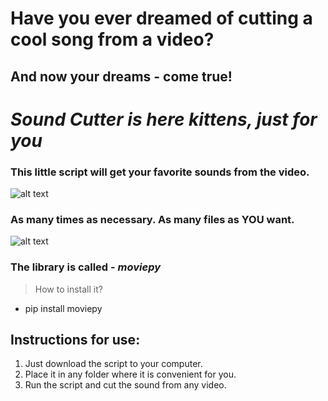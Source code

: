 # Have you ever dreamed of cutting a cool song from a video?

## And now your dreams - come true!


#  *Sound Cutter is here kittens, just for you*
### This little script will get your favorite sounds from the video.
![alt text](https://github.com/DamnFilthy/-Sound_Cutter/blob/master/1.png?raw=true)

### As many times as necessary. As many files as YOU want.
![alt text](https://github.com/DamnFilthy/-Sound_Cutter/blob/master/2.png?raw=true)

### The library is called - *moviepy*

>How to install it?

- pip install moviepy




## Instructions for use:
1. Just download the script to your computer.
2. Place it in any folder where it is convenient for you.
3. Run the script and cut the sound from any video.
